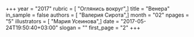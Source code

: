 +++
year = "2017"
rubric = [ "Оглянись вокруг",]
title = "Венера"
in_sample = false
authors = [ "Валерия Сирота",]
month = "02"
npages = "5"
illustrators = [ "Мария Усеинова",]
date = "2017-05-24T19:50:40+03:00"
slogan = ""
first_page = "2"
+++
